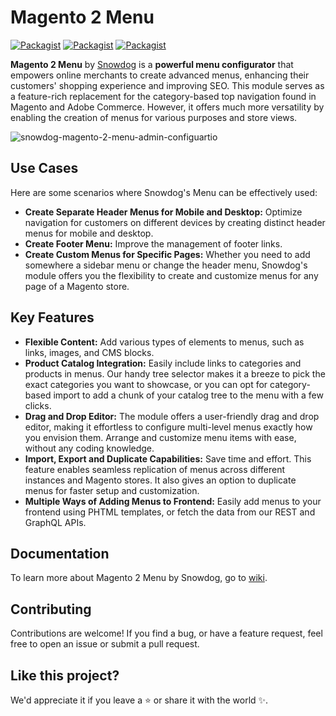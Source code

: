 # Magento 2 Menu
[![Packagist](https://img.shields.io/packagist/v/snowdog/module-menu?style=for-the-badge)](https://packagist.org/packages/snowdog/module-menu)
[![Packagist](https://img.shields.io/packagist/dt/snowdog/module-menu?style=for-the-badge)](https://packagist.org/packages/snowdog/module-menu)
[![Packagist](https://img.shields.io/packagist/dm/snowdog/module-menu?style=for-the-badge)](https://packagist.org/packages/snowdog/module-menu)

**Magento 2 Menu** by [Snowdog](https://snow.dog) is a **powerful menu configurator** that empowers online merchants to create advanced menus, enhancing their customers' shopping experience and improving SEO. 
This module serves as a feature-rich replacement for the category-based top navigation found in Magento and Adobe Commerce. However, it offers much more versatility by enabling the creation of menus for various purposes and store views. 

![snowdog-magento-2-menu-admin-configuartio](https://github.com/SnowdogApps/magento2-menu/assets/49198312/102b4d2a-7d06-48a4-9f99-37a17faae0f7)


## Use Cases
Here are some scenarios where Snowdog's Menu can be effectively used:
* **Create Separate Header Menus for Mobile and Desktop:** Optimize navigation for customers on different devices by creating distinct header menus for mobile and desktop. 
* **Create Footer Menu:** Improve the management of footer links.
* **Create Custom Menus for Specific Pages:** Whether you need to add somewhere a sidebar menu or change the header menu, Snowdog's module offers you the flexibility to create and customize menus for any page of a Magento store.

## Key Features
* **Flexible Content:** Add various types of elements to menus, such as links, images, and CMS blocks.
* **Product Catalog Integration:** Easily include links to categories and products in menus. Our handy tree selector makes it a breeze to pick the exact categories you want to showcase, or you can opt for category-based import to add a chunk of your catalog tree to the menu with a few clicks.
* **Drag and Drop Editor:** The module offers a user-friendly drag and drop editor, making it effortless to configure multi-level menus exactly how you envision them. Arrange and customize menu items with ease, without any coding knowledge.
* **Import, Export and Duplicate Capabilities:** Save time and effort. This feature enables seamless replication of menus across different instances and Magento stores. It also gives an option to duplicate menus for faster setup and customization.
* **Multiple Ways of Adding Menus to Frontend:** Easily add menus to your frontend using PHTML templates, or fetch the data from our REST and GraphQL APIs.

## Documentation
To learn more about Magento 2 Menu by Snowdog, go to [wiki](https://github.com/SnowdogApps/magento2-menu/wiki).

## Contributing
Contributions are welcome! If you find a bug, or have a feature request, feel free to open an issue or submit a pull request.

## Like this project?
We'd appreciate it if you leave a ⭐ or share it with the world ✨.
